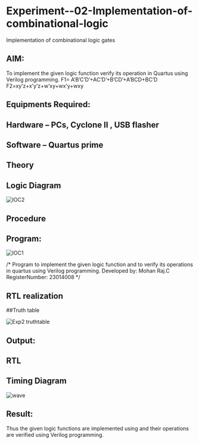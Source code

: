 # Experiment--02-Implementation-of-combinational-logic
Implementation of combinational logic gates
 
## AIM:
To implement the given logic function verify its operation in Quartus using Verilog programming.
 F1= A’B’C’D’+AC’D’+B’CD’+A’BCD+BC’D
F2=xy’z+x’y’z+w’xy+wx’y+wxy
 
 
 
## Equipments Required:
## Hardware – PCs, Cyclone II , USB flasher
## Software – Quartus prime


## Theory
 

## Logic Diagram

![IOC2](https://github.com/Mohanraj2006/Experiment--02-Implementation-of-combinational-logic-/assets/152195759/1d1e1a43-ce93-41b6-ab4c-afd3984a9615)


## Procedure
## Program:

![IOC1](https://github.com/Mohanraj2006/Experiment--02-Implementation-of-combinational-logic-/assets/152195759/eb119787-32c8-42e4-9cad-eead0dd9cb1f)


/*
Program to implement the given logic function and to verify its operations in quartus using Verilog programming.
Developed by: Mohan Raj.C
RegisterNumber:  23014008
*/
## RTL realization
##Truth table

![Exp2 truthtable](https://github.com/Mohanraj2006/Experiment--02-Implementation-of-combinational-logic-/assets/152195759/d9fac4d8-6e18-445f-90cf-e8dc313ddda1)


## Output:
## RTL
## Timing Diagram

![wave](https://github.com/Mohanraj2006/Experiment--02-Implementation-of-combinational-logic-/assets/152195759/6ceb8b5e-1e93-447b-a8fa-6a7cb0c3342e)


## Result:
Thus the given logic functions are implemented using  and their operations are verified using Verilog programming.
